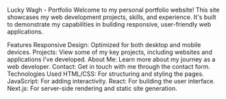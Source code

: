 Lucky Wagh - Portfolio
Welcome to my personal portfolio website! This site showcases my web development projects, skills, and experience. It's built to demonstrate my capabilities in building responsive, user-friendly web applications.

Features
Responsive Design: Optimized for both desktop and mobile devices.
Projects: View some of my key projects, including websites and applications I’ve developed.
About Me: Learn more about my journey as a web developer.
Contact: Get in touch with me through the contact form.
Technologies Used
HTML/CSS: For structuring and styling the pages.
JavaScript: For adding interactivity.
React: For building the user interface.
Next.js: For server-side rendering and static site generation.
